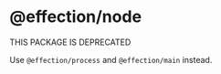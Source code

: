 # @effection/node

THIS PACKAGE IS DEPRECATED

Use `@effection/process` and `@effection/main` instead.
